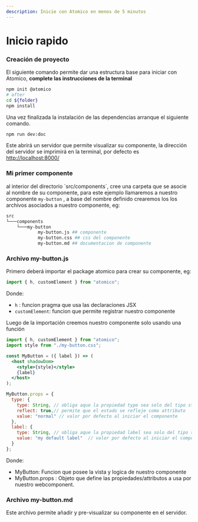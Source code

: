 ```yaml
---
description: Inicie con Atomico en menos de 5 minutos
---
```


# Inicio rapido

### Creación de proyecto

El siguiente comando permite dar una estructura base para iniciar con Atomico, **complete las instrucciones de la terminal**

```bash
npm init @atomico
# after
cd ${folder}
npm install
```

Una vez finalizada la instalación de las dependencias arranque el siguiente comando.

```bash
npm run dev:doc
```

Este abrirá un servidor que permite visualizar su componente, la dirección del servidor se imprimirá en la terminal, por defecto es [http://localhost:8000/](http://localhost:8000/)

### Mi primer componente

al interior del directorio \`src/components\`, cree una carpeta que se asocie al nombre de su componente, para este ejemplo llamaremos a nuestro componente  `my-button` , a base del nombre definido crearemos los los archivos asociados a nuestro componente, eg:

```bash
src
└───components
    └───my-button
            my-button.js ## componente
            my-button.css ## css del componente
            my-button.md ## documentacion de componente
```

### Archivo my-button.js

Primero deberá importar el package atomico para crear su componente, eg:

```jsx
import { h, customElement } from "atomico";
```

Donde:

* `h` : funcion pragma que usa las declaraciones JSX
* `customElement`: funcion que permite registrar nuestro componente

Luego de la importación creemos nuestro componente solo usando una función

```jsx
import { h, customElement } from "atomico";
import style from "./my-button.css";

const MyButton = ({ label }) => (
  <host shadowDom>
    <style>{style}</style>
    {label}
  </host>
);

MyButton.props = {
  type: {
    type: String, // obliga aque la propiedad type sea solo del tipo string
    reflect: true,// permite que el estado se refleje como attributo
    value: "normal" // valor por defecto al iniciar el componente
  },
  label: {
    type: String, // obliga aque la propiedad label sea solo del tipo string
    value: "my default label"  // valor por defecto al iniciar el componente
  }
};
```

Donde:

* MyButton: Funcion que posee la vista y logica de nuestro componente
* MyButton.props : Objeto que define las propiedades/attributos a usa por nuestro webcomponent.

### Archivo my-button.md

Este archivo permite añadir y pre-visualizar su componente en el servidor.



